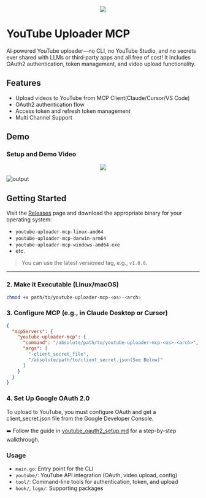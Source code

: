 <p align="center"> <img src="https://github.com/user-attachments/assets/21a9baa2-06e8-4af4-9bcd-1dbce52a2733"/> </p>


# YouTube Uploader MCP

AI‑powered YouTube uploader—no CLI, no YouTube Studio, and no secrets ever shared with LLMs or third‑party apps and all free of cost! It includes OAuth2 authentication, token management, and video upload functionality.

## Features
- Upload videos to YouTube from MCP Client(Claude/Cursor/VS Code)
- OAuth2 authentication flow
- Access token and refresh token management
- Multi Channel Support

## Demo
### Setup and Demo Video
<p align="center"> <a href="https://youtu.be/fcywz5FIUpM" target="_blank"><img src="https://img.youtube.com/vi/fcywz5FIUpM/0.jpg"/></a> </p>

![output](https://github.com/user-attachments/assets/f8c2c303-ef77-4fa9-99a6-5de7f120ffac)

## Getting Started

Visit the [Releases](https://github.com/anwerj/youtube-uploader-mcp/releases) page and download the appropriate binary for your operating system:

- `youtube-uploader-mcp-linux-amd64`
- `youtube-uploader-mcp-darwin-arm64`
- `youtube-uploader-mcp-windows-amd64.exe`
- etc.

> You can use the latest versioned tag, e.g., `v1.0.0`.

---

### 2. Make it Executable (Linux/macOS)

```bash
chmod +x path/to/youtube-uploader-mcp-<os>-<arch>
```

### 3. Configure MCP (e.g., in Claude Desktop or Cursor)
```json
{
  "mcpServers": {
    "youtube-uploader-mcp": {
      "command": "/absolute/path/to/youtube-uploader-mcp-<os>-<arch>",
      "args": [
        "-client_secret_file",
        "/absolute/path/to/client_secret.json(See Below)"
      ]
    }
  }
}
```
### 4. Set Up Google OAuth 2.0
To upload to YouTube, you must configure OAuth and get a client_secret.json file from the Google Developer Console.

➡️ Follow the guide in [youtube_oauth2_setup.md](./youtube_oauth2_setup.md) for a step-by-step walkthrough.

### Usage

- `main.go`: Entry point for the CLI
- `youtube/`: YouTube API integration (OAuth, video upload, config)
- `tool/`: Command-line tools for authentication, token, and upload
- `hook/`, `logn/`: Supporting packages
